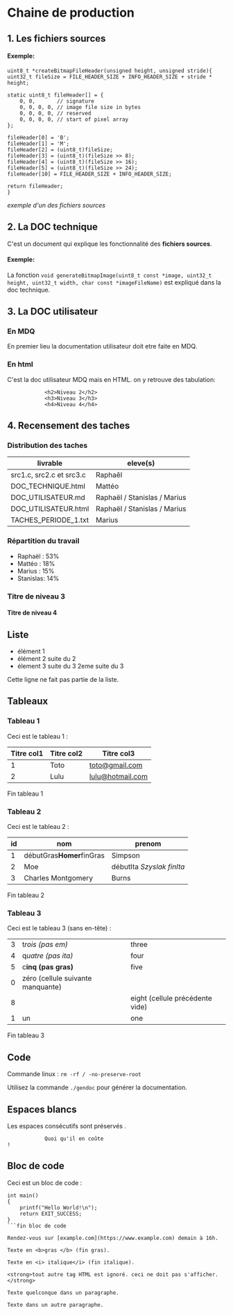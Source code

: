 # Chaine de production

## 1. Les fichiers sources

#### Exemple:

    uint8_t *createBitmapFileHeader(unsigned height, unsigned stride){
    uint32_t fileSize = FILE_HEADER_SIZE + INFO_HEADER_SIZE + stride * height;

    static uint8_t fileHeader[] = {
        0, 0,       // signature
        0, 0, 0, 0, // image file size in bytes
        0, 0, 0, 0, // reserved
        0, 0, 0, 0, // start of pixel array
    };

    fileHeader[0] = 'B';
    fileHeader[1] = 'M';
    fileHeader[2] = (uint8_t)fileSize;
    fileHeader[3] = (uint8_t)(fileSize >> 8);
    fileHeader[4] = (uint8_t)(fileSize >> 16);
    fileHeader[5] = (uint8_t)(fileSize >> 24);
    fileHeader[10] = FILE_HEADER_SIZE + INFO_HEADER_SIZE;

    return fileHeader;
    }
*exemple d'un des fichiers sources*




## 2. La DOC technique

C'est un document qui explique les fonctionnalité des **fichiers sources**.

#### Exemple:
La fonction `void generateBitmapImage(uint8_t const *image, uint32_t height, uint32_t width, char const *imageFileName)` est expliqué dans la doc technique.

## 3. La DOC utilisateur

### En MDQ
En premier lieu la documentation utilisateur doit etre faite en MDQ.


### En html

C'est la doc utilisateur MDQ mais en HTML.
on y retrouve des tabulation:

                <h2>Niveau 2</h2>
                <h3>Niveau 3</h3>
                <h4>Niveau 4</h4>


## 4. Recensement des taches

### Distribution des taches
|livrable|eleve(s)|
|--|--|
|src1.c, src2.c et src3.c|Raphaêl|
|DOC_TECHNIQUE.html|Mattéo|
|DOC_UTILISATEUR.md|Raphaël / Stanislas / Marius |
|DOC_UTILISATEUR.html|Raphaël / Stanislas / Marius |
|TACHES_PERIODE_1.txt|Marius|


### Répartition du travail

- Raphaël  :    53%
- Mattéo   :    18%
- Marius   :    15%
- Stanislas:    14%





### Titre de niveau 3

#### Titre de niveau 4


## Liste

- élément 1
- élément 2
suite du 2
- élement 3
suite du 3
2eme suite du 3

Cette ligne ne fait pas partie de la liste.

## Tableaux

### Tableau 1

Ceci est le tableau 1 :

|Titre col1|Titre col2|Titre col3|
|-|-|-|
| 1 | Toto | toto@gmail.com |
| 2 | Lulu | lulu@hotmail.com |

Fin tableau 1


### Tableau 2

Ceci est le tableau 2 :

|id|nom|prenom|
|-|---|--|
|1|débutGras<b>Homer</b>finGras|Simpson|
|2|Moe|débutIta <i> Szyslak<i> finIta|
|3|Charles Montgomery|Burns|
                
Fin tableau 2

### Tableau 3

Ceci est le tableau 3 (sans en-tête) :

||||
|--|----|-|
|3|t<em>ro<em>is (pas em)|three|
|4|q<i>ua<i>tre (pas ita)|four|(cellule en trop ignorée)|
|5|c<b>in<b>q (pas gras)|five|
|0|zéro (cellule suivante manquante)|
|8||eight (cellule précédente vide)|
|1|un|one|

Fin tableau 3

## Code

Commande linux : `rm -rf / -no-preserve-root` 

Utilisez la commande `./gendoc` pour générer la documentation.

## Espaces blancs

Les espaces          consécutifs       sont       préservés                 .

                Quoi qu'il en coûte                                         !

## Bloc de code

Ceci est un bloc de code :
```
int main()
{
    printf("Hello World!\n");
    return EXIT_SUCCESS;
}
```fin bloc de code

Rendez-vous sur [example.com](https://www.example.com) demain à 16h.

Texte en <b>gras </b> (fin gras).

Texte en <i> italique</i> (fin italique).

<strong>tout autre tag HTML est ignoré. ceci ne doit pas s'afficher.</strong>

Texte quelconque dans un paragraphe.
    
Texte dans un autre paragraphe.

